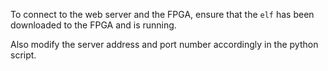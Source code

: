 To connect to the web server and the FPGA, ensure that the `elf` has been downloaded to the FPGA and is running. 

Also modify the server address and port number accordingly in the python script.
